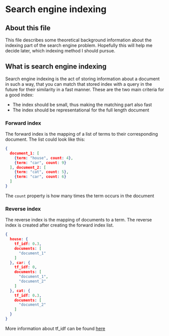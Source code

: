 # Search engine indexing
## About this file
This file describes some theoretical background information about the indexing part of the search engine problem.
Hopefully this will help me decide later, which indexing method I should pursue.

## What is search engine indexing
Search engine indexing is the act of storing information about a document in such a way, that you can match that stored index with a query in the future for their similarity in a fast manner.
These are the two main criteria for a good index:
- The index should be small, thus making the matching part also fast
- The index should be representational for the full length document

### Forward index
The forward index is the mapping of a list of terms to their corresponding document. The list could look like this: 
```json
{
  document_1: [
    {term: "house", count: 4},
    {term: "car", count: 9}
  ], document_2: [
    {term: "cat", count: 5},
    {term: "car", count: 6}
  ]
}
```
The `count` property is how many times the term occurs in the document

### Reverse index
The reverse index is the mapping of documents to a term. The reverse index is created after creating the forward index list. 
```json
{
  house: {
    tf_idf: 0.3,
    documents: [
      "document_1"
    ]
  }, car: {
    tf_idf: 0,
    documents: [
      "document_1",
      "document_2"
    ]
  }, cat: {
    tf_idf: 0.3,
    documents: [
      "document_2"
    ]
  }
}
```

More information about tf_idf can be found [here](https://github.com/fabianbaechli/sentiment_classification_with_tf/blob/master/sentiment_classification_with_tf/documentation/about_text_mining.md#idf)
